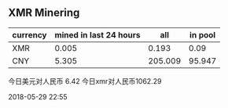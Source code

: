 ## XMR Minering

|currency|mined in last 24 hours|all|in pool|
|---|---|---|---|
|XMR|0.005|0.193|0.09|
|CNY|5.305|205.009|95.947|

今日美元对人民币 6.42	今日xmr对人民币1062.29


2018-05-29 22:55
